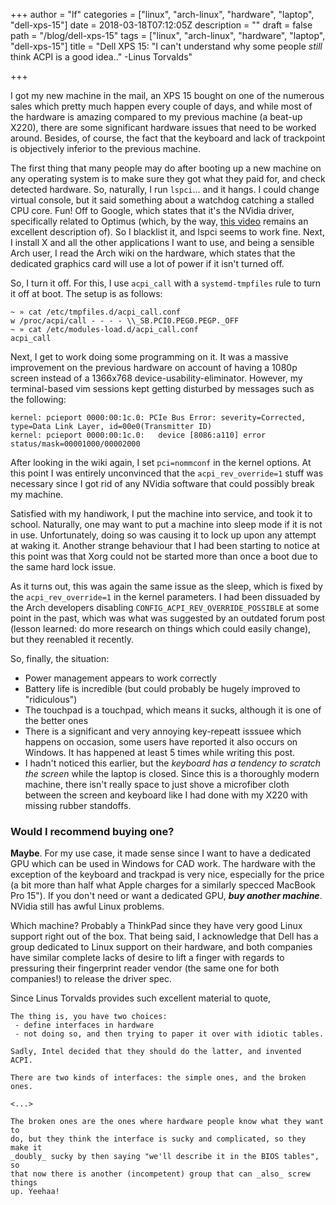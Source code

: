 +++
author = "lf"
categories = ["linux", "arch-linux", "hardware", "laptop", "dell-xps-15"]
date = 2018-03-18T07:12:05Z
description = ""
draft = false
path = "/blog/dell-xps-15"
tags = ["linux", "arch-linux", "hardware", "laptop", "dell-xps-15"]
title = "Dell XPS 15: \"I can't understand why some people _still_ think ACPI is a good idea..\" -Linus Torvalds"

+++

I got my new machine in the mail, an XPS 15 bought on one of the numerous sales which pretty much happen every couple of days, and while most of the hardware is amazing compared to my previous machine (a beat-up X220), there are some significant hardware issues that need to be worked around. Besides, of course, the fact that the keyboard and lack of trackpoint is objectively inferior to the previous machine. <!-- excerpt -->

The first thing that many people may do after booting up a new machine on any operating system is to make sure they got what they paid for, and check detected hardware. So, naturally, I run `lspci`... and it hangs. I could change virtual console, but it said something about a watchdog catching a stalled CPU core. Fun! Off to Google, which states that it's the NVidia driver, specifically related to Optimus (which, by the way, [this video](https://youtu.be/MShbP3OpASA?t=48m13s) remains an excellent description of). So I blacklist it, and lspci seems to work fine. Next, I install X and all the other applications I want to use, and being a sensible Arch user, I read the Arch wiki on the hardware, which states that the dedicated graphics card will use a lot of power if it isn't turned off.

So, I turn it off. For this, I use `acpi_call` with a `systemd-tmpfiles` rule to turn it off at boot. The setup is as follows:

```
~ » cat /etc/tmpfiles.d/acpi_call.conf
w /proc/acpi/call - - - - \\_SB.PCI0.PEG0.PEGP._OFF
~ » cat /etc/modules-load.d/acpi_call.conf
acpi_call
```

Next, I get to work doing some programming on it. It was a massive improvement on the previous hardware on account of having a 1080p screen instead of a 1366x768 device-usability-eliminator. However, my terminal-based vim sessions kept getting disturbed by messages such as the following:

```
kernel: pcieport 0000:00:1c.0: PCIe Bus Error: severity=Corrected, type=Data Link Layer, id=00e0(Transmitter ID)
kernel: pcieport 0000:00:1c.0:   device [8086:a110] error status/mask=00001000/00002000
```

After looking in the wiki again, I set `pci=nommconf` in the kernel options. At this point I was entirely unconvinced that the `acpi_rev_override=1` stuff was necessary since I got rid of any NVidia software that could possibly break my machine.

Satisfied with my handiwork, I put the machine into service, and took it to school. Naturally, one may want to put a machine into sleep mode if it is not in use. Unfortunately, doing so was causing it to lock up upon any attempt at waking it. Another strange behaviour that I had been starting to notice at this point was that Xorg could not be started more than once a boot due to the same hard lock issue.

As it turns out, this was again the same issue as the sleep, which is fixed by the `acpi_rev_override=1` in the kernel parameters. I had been dissuaded by the Arch developers disabling `CONFIG_ACPI_REV_OVERRIDE_POSSIBLE` at some point in the past, which was what was suggested by an outdated forum post (lesson learned: do more research on things which could easily change), but they reenabled it recently.

So, finally, the situation:

- Power management appears to work correctly
- Battery life is incredible (but could probably be hugely improved to "ridiculous")
- The touchpad is a touchpad, which means it sucks, although it is one of the better ones
- There is a significant and very annoying key-repeatt isssuee which happens on occasion, some users have reported it also occurs on Windows. It has happened at least 5 times while writing this post.
- I hadn't noticed this earlier, but the *keyboard has a tendency to scratch the screen* while the laptop is closed. Since this is a thoroughly modern machine, there isn't really space to just shove a microfiber cloth between the screen and keyboard like I had done with my X220 with missing rubber standoffs.

### Would I recommend buying one?

**Maybe**. For my use case, it made sense since I want to have a dedicated GPU which can be used in Windows for CAD work. The hardware with the exception of the keyboard and trackpad is very nice, especially for the price (a bit more than half what Apple charges for a similarly specced MacBook Pro 15"). If you don't need or want a dedicated GPU, ***buy another machine***. NVidia still has awful Linux problems.

Which machine? Probably a ThinkPad since they have very good Linux support right out of the box. That being said, I acknowledge that Dell has a group dedicated to Linux support on their hardware, and both companies have similar complete lacks of desire to lift a finger with regards to pressuring their fingerprint reader vendor (the same one for both companies!) to release the driver spec.

Since Linus Torvalds provides such excellent material to quote,

<pre><code>The thing is, you have two choices:
 - define interfaces in hardware
 - not doing so, and then trying to paper it over with idiotic tables.

Sadly, Intel decided that they should do the latter, and invented ACPI.

There are two kinds of interfaces: the simple ones, and the broken ones.

<...>

The broken ones are the ones where hardware people know what they want to
do, but they think the interface is sucky and complicated, so they make it
_doubly_ sucky by then saying "we'll describe it in the BIOS tables", so
that now there is another (incompetent) group that can _also_ screw things
up. Yeehaa!
</pre></code>

